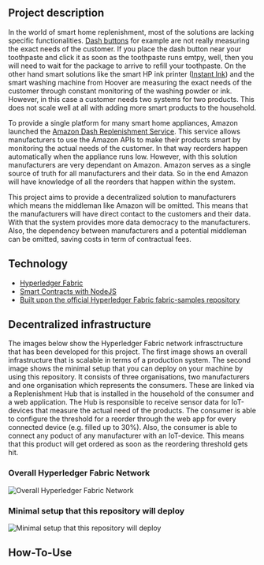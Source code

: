 ## Project description

In the world of smart home replenishment, most of the solutions are lacking specific functionalities. [Dash buttons](https://en.wikipedia.org/wiki/Amazon_Dash) for example are not really measuring the exact needs of the customer. If you place the dash button near your toothpaste and click it as soon as the toothpaste runs emtpy, well, then you will need to wait for the package to arrive to refill your toothpaste. On the other hand smart solutions like the smart HP ink printer ([Instant Ink](https://www.hp.com/de-de/shop/offer.aspx?p=instantink)) and the smart washing machine from Hoover are measuring the exact needs of the customer through constant monitoring of the washing powder or ink. However, in this case a customer needs two systems for two products. This does not scale well at all with adding more smart products to the household.

To provide a single platform for many smart home appliances, Amazon launched the [Amazon Dash Replenishment Service](https://developer.amazon.com/en-US/alexa/dash-services). This service allows manufacturers to use the Amazon APIs to make their products smart by monitoring the actual needs of the customer. In that way reorders happen automatically when the appliance runs low. However, with this solution manufacturers are very dependant on Amazon. Amazon serves as a single source of truth for all manufacturers and their data. So in the end Amazon will have knowledge of all the reorders that happen within the system.

This project aims to provide a decentralized solution to manufacturers which means the middleman like Amazon will be omitted. This means that the manufacturers will have direct contact to the customers and their data. With that the system provides more data democracy to the manufacturers. Also, the dependency between manufacturers and a potential middleman can be omitted, saving costs in term of contractual fees.

## Technology
 * [Hyperledger Fabric](https://www.hyperledger.org/use/fabric)
 * [Smart Contracts with NodeJS](https://nodejs.org/en/)
 * [Built upon the official Hyperledger Fabric fabric-samples repository](https://github.com/hyperledger/fabric-samples)

## Decentralized infrastructure
The images below show the Hyperledger Fabric network infrasctructure that has been developed for this project. The first image shows an overall infrastructure that is scalable in terms of a production system. The second image shows the minimal setup that you can deploy on your machine by using this repository. It consists of three organisations, two manufacturers and one organisation which represents the consumers. These are linked via a Replenishment Hub that is installed in the household of the consumer and a web application. The Hub is responsible to receive sensor data for IoT-devices that measure the actual need of the products. The consumer is able to configure the threshold for a reorder through the web app for every connected device (e.g. filled up to 30%). Also, the consumer is able to connect any poduct of any manufacturer with an IoT-device. This means that this product will get ordered as soon as the reordering threshold gets hit.

### Overall Hyperledger Fabric Network
![Overall Hyperledger Fabric Network](https://user-images.githubusercontent.com/38671044/141429032-48c299b0-fad0-49ce-94ca-cd87dd67338d.png)

### Minimal setup that this repository will deploy
![Minimal setup that this repository will deploy](https://user-images.githubusercontent.com/38671044/141429180-298466a5-0e14-4454-9078-c1588c23257f.png)

## How-To-Use

